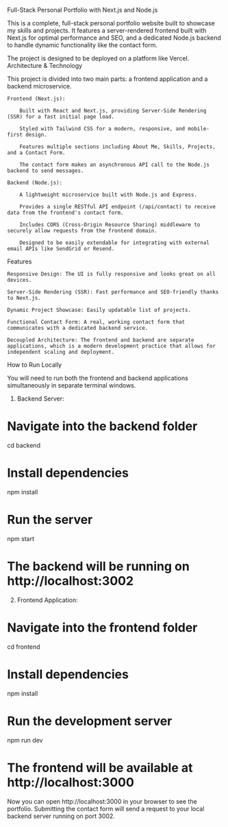 Full-Stack Personal Portfolio with Next.js and Node.js

This is a complete, full-stack personal portfolio website built to showcase my skills and projects. It features a server-rendered frontend built with Next.js for optimal performance and SEO, and a dedicated Node.js backend to handle dynamic functionality like the contact form.

The project is designed to be deployed on a platform like Vercel.
Architecture & Technology

This project is divided into two main parts: a frontend application and a backend microservice.

    Frontend (Next.js):

        Built with React and Next.js, providing Server-Side Rendering (SSR) for a fast initial page load.

        Styled with Tailwind CSS for a modern, responsive, and mobile-first design.

        Features multiple sections including About Me, Skills, Projects, and a Contact Form.

        The contact form makes an asynchronous API call to the Node.js backend to send messages.

    Backend (Node.js):

        A lightweight microservice built with Node.js and Express.

        Provides a single RESTful API endpoint (/api/contact) to receive data from the frontend's contact form.

        Includes CORS (Cross-Origin Resource Sharing) middleware to securely allow requests from the frontend domain.

        Designed to be easily extendable for integrating with external email APIs like SendGrid or Resend.

Features

    Responsive Design: The UI is fully responsive and looks great on all devices.

    Server-Side Rendering (SSR): Fast performance and SEO-friendly thanks to Next.js.

    Dynamic Project Showcase: Easily updatable list of projects.

    Functional Contact Form: A real, working contact form that communicates with a dedicated backend service.

    Decoupled Architecture: The frontend and backend are separate applications, which is a modern development practice that allows for independent scaling and deployment.

How to Run Locally

You will need to run both the frontend and backend applications simultaneously in separate terminal windows.

1. Backend Server:

# Navigate into the backend folder
cd backend

# Install dependencies
npm install

# Run the server
npm start
# The backend will be running on http://localhost:3002

2. Frontend Application:

# Navigate into the frontend folder
cd frontend

# Install dependencies
npm install

# Run the development server
npm run dev
# The frontend will be available at http://localhost:3000

Now you can open http://localhost:3000 in your browser to see the portfolio. Submitting the contact form will send a request to your local backend server running on port 3002.

